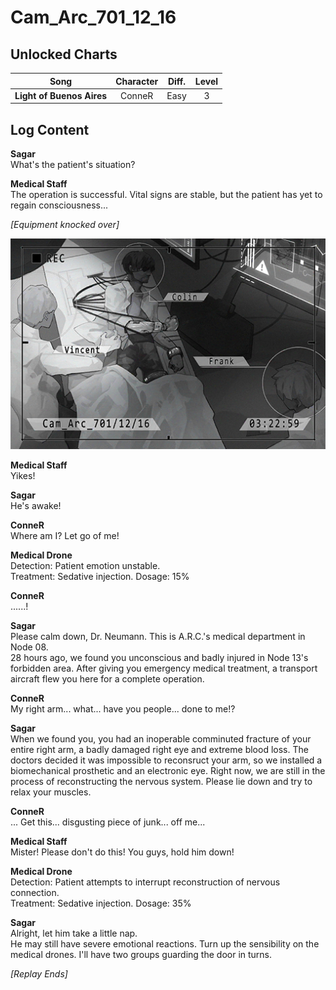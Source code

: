 # Cam_Arc_701_12_16
## Unlocked Charts
|          Song           |Character|Diff.|Level|
|-------------------------|:-------:|:---:|:---:|
|**Light of Buenos Aires**| ConneR  |Easy |  3  |

## Log Content
**Sagar**<br>
What's the patient's situation?

**Medical Staff**<br>
The operation is successful. Vital signs are stable, but the patient has yet to regain consciousness...

*\[Equipment knocked over\]*

![cos0204.png](./attachments/cos0204.png)

**Medical Staff**<br>
Yikes!

**Sagar**<br>
He's awake!

**ConneR**<br>
Where am I? Let go of me!

**Medical Drone**<br>
Detection: Patient emotion unstable.<br>
Treatment: Sedative injection. Dosage: 15%

**ConneR**<br>
......!

**Sagar**<br>
Please calm down, Dr. Neumann. This is A.R.C.'s medical department in Node 08.<br>
28 hours ago, we found you unconscious and badly injured in Node 13's forbidden area. After giving you emergency medical treatment, a transport aircraft flew you here for a complete operation.

**ConneR**<br>
My right arm... what... have you people... done to me!?

**Sagar**<br>
When we found you, you had an inoperable comminuted fracture of your entire right arm, a badly damaged right eye and extreme blood loss. The doctors decided it was impossible to reconsruct your arm, so we installed a biomechanical prosthetic and an electronic eye. Right now, we are still in the process of reconstructing the nervous system. Please lie down and try to relax your muscles.

**ConneR**<br>
... Get this... disgusting piece of junk... off me...

**Medical Staff**<br>
Mister! Please don't do this! You guys, hold him down!

**Medical Drone**<br>
Detection: Patient attempts to interrupt reconstruction of nervous connection.<br>
Treatment: Sedative injection. Dosage: 35%

**Sagar**<br>
Alright, let him take a little nap.<br>
He may still have severe emotional reactions. Turn up the sensibility on the medical drones. I'll have two groups guarding the door in turns.

*[Replay Ends]*
